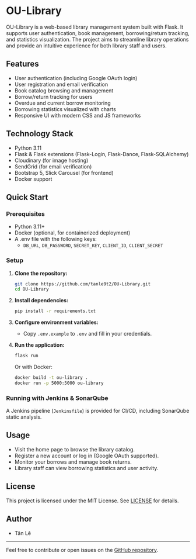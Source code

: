 # OU-Library

OU-Library is a web-based library management system built with Flask. It supports user authentication, book management, borrowing/return tracking, and statistics visualization. The project aims to streamline library operations and provide an intuitive experience for both library staff and users.

## Features

- User authentication (including Google OAuth login)
- User registration and email verification
- Book catalog browsing and management
- Borrow/return tracking for users
- Overdue and current borrow monitoring
- Borrowing statistics visualized with charts
- Responsive UI with modern CSS and JS frameworks

## Technology Stack

- Python 3.11
- Flask & Flask extensions (Flask-Login, Flask-Dance, Flask-SQLAlchemy)
- Cloudinary (for image hosting)
- SendGrid (for email verification)
- Bootstrap 5, Slick Carousel (for frontend)
- Docker support

## Quick Start

### Prerequisites

- Python 3.11+
- Docker (optional, for containerized deployment)
- A .env file with the following keys:
  - `DB_URL`, `DB_PASSWORD`, `SECRET_KEY`, `CLIENT_ID`, `CLIENT_SECRET`

### Setup

1. **Clone the repository:**
   ```bash
   git clone https://github.com/tanle9t2/OU-Library.git
   cd OU-Library
   ```

2. **Install dependencies:**
   ```bash
   pip install -r requirements.txt
   ```

3. **Configure environment variables:**
   - Copy `.env.example` to `.env` and fill in your credentials.

4. **Run the application:**
   ```bash
   flask run
   ```

   Or with Docker:
   ```bash
   docker build -t ou-library .
   docker run -p 5000:5000 ou-library
   ```

### Running with Jenkins & SonarQube

A Jenkins pipeline (`Jenkinsfile`) is provided for CI/CD, including SonarQube static analysis.

## Usage

- Visit the home page to browse the library catalog.
- Register a new account or log in (Google OAuth supported).
- Monitor your borrows and manage book returns.
- Library staff can view borrowing statistics and user activity.

## License

This project is licensed under the MIT License. See [LICENSE](LICENSE) for details.

## Author

- Tân Lê

---
Feel free to contribute or open issues on the [GitHub repository](https://github.com/tanle9t2/OU-Library).